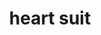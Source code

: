 ---
layout: activities
title: heart suit
emoji: heart_suit
permalink: ♥.html
image: assets/img/3moji/heart_suit.png
---